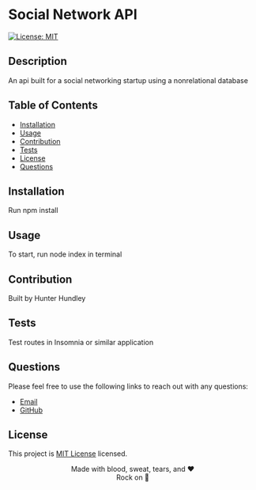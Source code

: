# Social Network API
  
  [![License: MIT](https://img.shields.io/badge/License-MIT-yellow.svg)](https://opensource.org/licenses/MIT)
  
  ## Description
  An api built for a social networking startup using a nonrelational database
  
  ## Table of Contents
  * [Installation](#installation)
  * [Usage](#usage)
  * [Contribution](#contributions)
  * [Tests](#tests)
  * [License](#license)
  * [Questions](#questions)

  
  ## Installation
  Run npm install
  ## Usage
  To start, run node index in terminal
  ## Contribution
  Built by
  Hunter Hundley
  ## Tests
  Test routes in Insomnia or similar application

  ## Questions
  Please feel free to use the following links to reach out with any questions: <br/>
  * [Email](mailto:hunter.hundley22@gmail.com)
  * [GitHub](https://www.github.com/hhundley)
  
  ## License
  This project is [MIT License](https://choosealicense.com/licenses/mit/) licensed.

  <div align="center">Made with blood, sweat, tears, and ❤️
  <div align="center">Rock on 🤘
  
